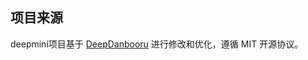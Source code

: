 ## 项目来源
deepmini项目基于 [DeepDanbooru](https://github.com/KichangKim/DeepDanbooru) 进行修改和优化，遵循 MIT 开源协议。